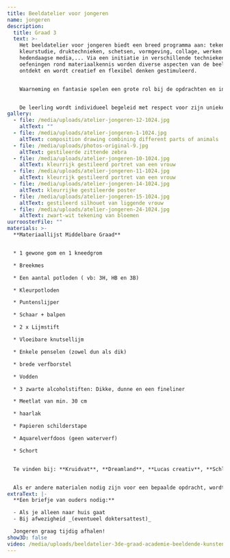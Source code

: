 ```yaml
---
title: Beeldatelier voor jongeren
name: jongeren
description:
  title: Graad 3
  text: >-
    Het beeldatelier voor jongeren biedt een breed programma aan: tekenen,
    kleurstudie, druktechnieken, schetsen, vormgeving, collage, werken met
    hedendaagse media,... Via een initiatie in verschillende technieken en
    oefeningen rond materiaalkennis worden diverse aspecten van de beeldtaal
    ontdekt en wordt creatief en flexibel denken gestimuleerd.


    Waarneming en fantasie spelen een grote rol bij de opdrachten en interageren met elkaar. Er worden linken gelegd met kunstgeschiedenis en hedendaagse tendensen in de kunstwereld.


    De leerling wordt individueel begeleid met respect voor zijn unieke zelf. Er wordt getracht een ruimte te bieden waarin iedereen zoveel mogelijk zichzelf kan zijn, zich kan uitdrukken, kan ontdekken en zich beeldend kan ontwikkelen. Les volgen in het beeldatelier kan een welkome aanvulling zijn bij het dagonderwijs en/of een goede voorbereiding op verdergezet kunstonderwijs.
gallery:
  - file: /media/uploads/atelier-jongeren-12-1024.jpg
    altText: ""
  - file: /media/uploads/atelier-jongeren-1-1024.jpg
    altText: composition drawing combining different parts of animals
  - file: /media/uploads/photos-original-9.jpg
    altText: gestileerde zittende zebra
  - file: /media/uploads/atelier-jongeren-10-1024.jpg
    altText: kleurrijk gestileerd portret van een vrouw
  - file: /media/uploads/atelier-jongeren-11-1024.jpg
    altText: kleurrijk gestileerd portret van een vrouw
  - file: /media/uploads/atelier-jongeren-14-1024.jpg
    altText: kleurrijke gestileerde poster
  - file: /media/uploads/atelier-jongeren-15-1024.jpg
    altText: gestileerd silhouet van liggende vrouw
  - file: /media/uploads/atelier-jongeren-24-1024.jpg
    altText: zwart-wit tekening van bloemen
uurroosterFile: ""
materials: >-
  **Materiaallijst Middelbare Graad**


  * 1 gewone gom en 1 kneedgrom

  * Breekmes

  * Een aantal potloden ( vb: 3H, HB en 3B)

  * Kleurpotloden

  * Puntenslijper

  * Schaar + balpen

  * 2 x Lijmstift

  * Vloeibare knutsellijm

  * Enkele penselen (zowel dun als dik)

  * brede verfborstel

  * Vodden

  * 3 zwarte alcoholstiften: Dikke, dunne en een fineliner

  * Meetlat van min. 30 cm

  * haarlak

  * Papieren schilderstape

  * Aquarelverfdoos (geen waterverf)

  * Schort


  Te vinden bij: **Kruidvat**, **Dreamland**, **Lucas creativ**, **Schleiper**.


  A﻿ls er andere materialen nodig zijn voor een bepaalde opdracht, wordt dit door de leerkracht gecommuniceerd.
extraText: |-
  **Een briefje van ouders nodig:**

  - Als je alleen naar huis gaat
  - Bij afwezigheid _(eventueel doktersattest)_

  Jongeren graag tijdig afhalen!
show3D: false
video: /media/uploads/beeldatelier-3de-graad-academie-beeldende-kunsten-vilvoorde.mp4
---
```

